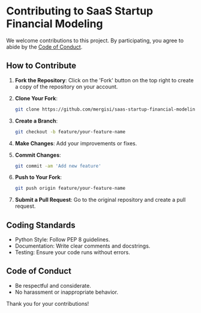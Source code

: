# Contributing to SaaS Startup Financial Modeling

We welcome contributions to this project. By participating, you agree to abide by the [Code of Conduct](#code-of-conduct).

## How to Contribute

1. **Fork the Repository**: Click on the 'Fork' button on the top right to create a copy of the repository on your account.

2. **Clone Your Fork**:
   ```bash
   git clone https://github.com/mergisi/saas-startup-financial-modeling.git
   ```

3. **Create a Branch**:
   ```bash
   git checkout -b feature/your-feature-name
   ```

4. **Make Changes**: Add your improvements or fixes.

5. **Commit Changes**:
   ```bash
   git commit -am 'Add new feature'
   ```

6. **Push to Your Fork**:
   ```bash
   git push origin feature/your-feature-name
   ```

7. **Submit a Pull Request**: Go to the original repository and create a pull request.

## Coding Standards

- Python Style: Follow PEP 8 guidelines.
- Documentation: Write clear comments and docstrings.
- Testing: Ensure your code runs without errors.

## Code of Conduct

- Be respectful and considerate.
- No harassment or inappropriate behavior.

Thank you for your contributions!
